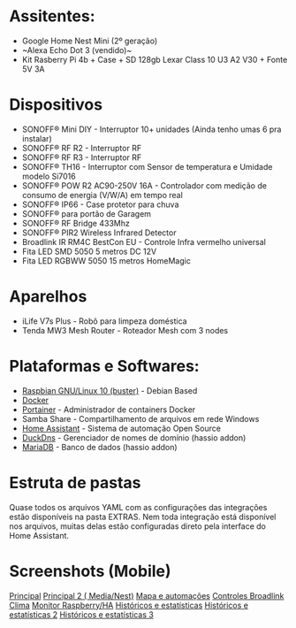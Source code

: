 # Assitentes:
- Google Home Nest Mini (2º geração)
- ~Alexa Echo Dot 3 (vendido)~
- Kit Rasberry Pi 4b + Case + SD 128gb Lexar Class 10 U3 A2 V30 + Fonte 5V 3A
# Dispositivos
- SONOFF® Mini DIY - Interruptor 10+ unidades (Ainda tenho umas 6 pra instalar)
- SONOFF® RF R2 - Interruptor RF
- SONOFF® RF R3 - Interruptor RF
- SONOFF® TH16 - Interruptor com Sensor de temperatura e Umidade modelo Si7016
- SONOFF® POW R2 AC90-250V 16A - Controlador com medição de consumo de energia (V/W/A) em tempo real
- SONOFF® IP66 - Case protetor para chuva
- SONOFF® para portão de Garagem
- SONOFF® RF Bridge 433Mhz
- SONOFF® PIR2 Wireless Infrared Detector
- Broadlink IR RM4C BestCon EU - Controle Infra vermelho universal
- Fita LED SMD 5050 5 metros DC 12V
- Fita LED RGBWW 5050 15 metros HomeMagic
# Aparelhos
- iLife V7s Plus - Robô para limpeza doméstica
- Tenda MW3 Mesh Router - Roteador Mesh com 3 nodes
# Plataformas e Softwares:
- [Raspbian GNU/Linux 10 (buster)](https://www.raspberrypi.org/downloads/raspbian/) - Debian Based 
- [Docker](https://www.docker.com/)
- [Portainer](https://www.portainer.io/) - Administrador de containers Docker
- Samba Share - Compartilhamento de arquivos em rede Windows
- [Home Assistant](https://www.home-assistant.io/hassio/) - Sistema de automação Open Source
- [DuckDns](https://www.duckdns.org/) - Gerenciador de nomes de domínio  (hassio addon)
- [MariaDB](https://mariadb.org/) - Banco de dados (hassio addon)

# Estruta de pastas
Quase todos os arquivos YAML com as configurações das integrações estão disponíveis na pasta EXTRAS.
Nem toda integração está disponível nos arquivos, muitas delas estão configuradas direto pela interface do Home Assistant.

# Screenshots (Mobile)
[Principal](https://raw.githubusercontent.com/dougcwb/Home-AssistantConfig/master/www/screenshots/01.jpg)
[Principal 2 ( Media/Nest)](https://raw.githubusercontent.com/dougcwb/Home-AssistantConfig/master/www/screenshots/02.jpg)
[Mapa e automações](https://raw.githubusercontent.com/dougcwb/Home-AssistantConfig/master/www/screenshots/03.jpg)
[Controles Broadlink](https://raw.githubusercontent.com/dougcwb/Home-AssistantConfig/master/www/screenshots/04.jpg)
[Clima](https://raw.githubusercontent.com/dougcwb/Home-AssistantConfig/master/www/screenshots/05.jpg)
[Monitor Raspberry/HA](https://raw.githubusercontent.com/dougcwb/Home-AssistantConfig/master/www/screenshots/06.jpg)
[Históricos e estatísticas](https://raw.githubusercontent.com/dougcwb/Home-AssistantConfig/master/www/screenshots/07.jpg)
[Históricos e estatísticas 2](https://raw.githubusercontent.com/dougcwb/Home-AssistantConfig/master/www/screenshots/08.jpg)
[Históricos e estatísticas 3](https://raw.githubusercontent.com/dougcwb/Home-AssistantConfig/master/www/screenshots/09.jpg)